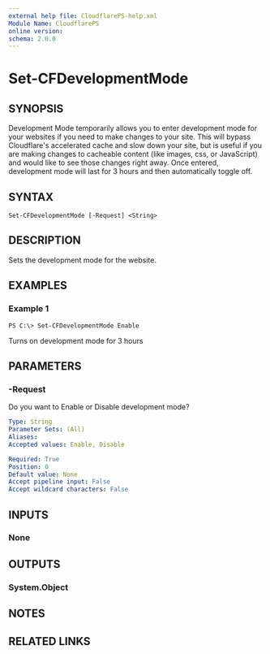 ```yaml
---
external help file: CloudflarePS-help.xml
Module Name: CloudflarePS
online version: 
schema: 2.0.0
---
```


# Set-CFDevelopmentMode

## SYNOPSIS
Development Mode temporarily allows you to enter development mode for your websites if you need to make changes to your site. This will bypass Cloudflare's accelerated cache and slow down your site, but is useful if you are making changes to cacheable content (like images, css, or JavaScript) and would like to see those changes right away. Once entered, development mode will last for 3 hours and then automatically toggle off.

## SYNTAX

```
Set-CFDevelopmentMode [-Request] <String>
```

## DESCRIPTION
Sets the development mode for the website.

## EXAMPLES

### Example 1
```
PS C:\> Set-CFDevelopmentMode Enable
```

Turns on development mode for 3 hours

## PARAMETERS

### -Request
Do you want to Enable or Disable development mode?

```yaml
Type: String
Parameter Sets: (All)
Aliases: 
Accepted values: Enable, Disable

Required: True
Position: 0
Default value: None
Accept pipeline input: False
Accept wildcard characters: False
```

## INPUTS

### None


## OUTPUTS

### System.Object

## NOTES

## RELATED LINKS

